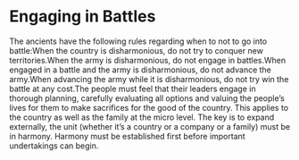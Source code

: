 # Engaging in Battles

The ancients have the following rules regarding when to not to go into battle:When the country is disharmonious, do not try to conquer new territories.When the army is disharmonious, do not engage in battles.When engaged in a battle and the army is disharmonious, do not advance the army.When advancing the army while it is disharmonious, do not try win the battle at any cost.The people must feel that their leaders engage in thorough planning, carefully evaluating all options and valuing the people’s lives for them to make sacrifices for the good of the country.​      This applies to the country as well as the family at the micro level. The key is to expand externally, the unit (whether it’s a country or a company or a family) must be in harmony. Harmony must be established first before important undertakings can begin.​